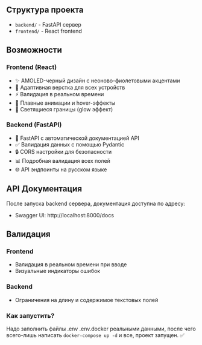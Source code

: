 ## Структура проекта

- `backend/` - FastAPI сервер
- `frontend/` - React frontend

## Возможности

### Frontend (React)
- ✨ AMOLED-черный дизайн с неоново-фиолетовыми акцентами
- 📱 Адаптивная верстка для всех устройств
- ⚡ Валидация в реальном времени
- 🌟 Плавные анимации и hover-эффекты
- 💫 Светящиеся границы (glow эффект)

### Backend (FastAPI)
- 🚀 FastAPI с автоматической документацией API
- ✅ Валидация данных с помощью Pydantic
- 🔒 CORS настройки для безопасности
- 📊 Подробная валидация всех полей
- 🌐 API эндпоинты на русском языке

## API Документация

После запуска backend сервера, документация доступна по адресу:
- Swagger UI: http://localhost:8000/docs

## Валидация

### Frontend
- Валидация в реальном времени при вводе
- Визуальные индикаторы ошибок

### Backend  
- Ограничения на длину и содержимое текстовых полей

### Как запустить?

Надо заполнить файлы .env .env.docker реальными данными, после чего всего-лишь написать 
```docker-compose up -d```
и все, проект запущен. ✅
